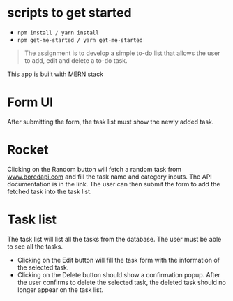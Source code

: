 
# scripts to get started

- `npm install / yarn install`
- `npm get-me-started / yarn get-me-started`

> The assignment is to develop a simple to-do list that allows the user to add, edit and delete a to-do task.

This app is built with MERN stack

# Form UI

After submitting the form, the task list must show the newly added task.

# Rocket

Clicking on the Random button will fetch a random task from www.boredapi.com and
fill the task name and category inputs. The API documentation is in the link. The user can then submit
the form to add the fetched task into the task list.

# Task list

The task list will list all the tasks from the database. The user must be able to see all the tasks.

- Clicking on the Edit button will fill the task form with the information of the selected task.
- Clicking on the Delete button should show a confirmation popup. After the user confirms to
delete the selected task, the deleted task should no longer appear on the task list.
